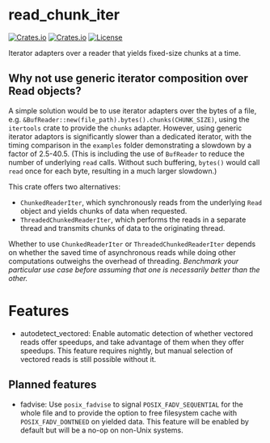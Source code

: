 # read_chunk_iter

[![Crates.io](https://img.shields.io/crates/v/read_chunk_iter)](https://crates.io/crates/read_chunk_iter)
[![Crates.io](https://img.shields.io/crates/d/read_chunk_iter)](https://crates.io/crates/read_chunk_iter)
[![License](https://img.shields.io/badge/license-MIT-blue)](https://github.com/rlee287/range_union_find/blob/main/LICENSE-MIT)

Iterator adapters over a reader that yields fixed-size chunks at a time.

## Why not use generic iterator composition over Read objects?

A simple solution would be to use iterator adapters over the bytes of a file, e.g. `&BufReader::new(file_path).bytes().chunks(CHUNK_SIZE)`, using the `itertools` crate to provide the `chunks` adapter. However, using generic iterator adaptors is significantly slower than a dedicated iterator, with the timing comparison in the `examples` folder demonstrating a slowdown by a factor of 2.5-40.5. (This is including the use of `BufReader` to reduce the number of underlying `read` calls. Without such buffering, `bytes()` would call `read` once for each byte, resulting in a much larger slowdown.)

This crate offers two alternatives:

- `ChunkedReaderIter`, which synchronously reads from the underlying `Read` object and yields chunks of data when requested.
- `ThreadedChunkedReaderIter`, which performs the reads in a separate thread and transmits chunks of data to the originating thread.

Whether to use `ChunkedReaderIter` or `ThreadedChunkedReaderIter` depends on whether the saved time of asynchronous reads while doing other computations outweighs the overhead of threading. *Benchmark your particular use case before assuming that one is necessarily better than the other.*

# Features
- autodetect_vectored: Enable automatic detection of whether vectored reads offer speedups, and take advantage of them when they offer speedups. This feature requires nightly, but manual selection of vectored reads is still possible without it.

## Planned features

- fadvise: Use `posix_fadvise` to signal `POSIX_FADV_SEQUENTIAL` for the whole file and to provide the option to free filesystem cache with `POSIX_FADV_DONTNEED` on yielded data. This feature will be enabled by default but will be a no-op on non-Unix systems.